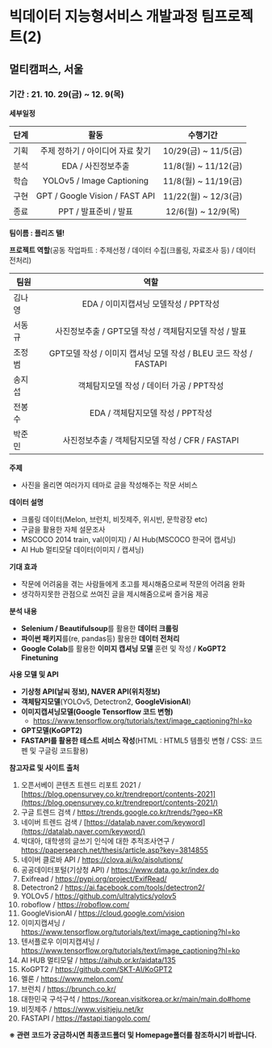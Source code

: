 # 빅데이터 지능형서비스 개발과정 팀프로젝트(2)

## 멀티캠퍼스, 서울

### 기간 : 21. 10. 29(금) ~ 12. 9(목)

**세부일정** 

| 단계 |               활동               |       수행기간       |
| :--: | :------------------------------: | :------------------: |
| 기획 | 주제 정하기 / 아이디어 자료 찾기 | 10/29(금) ~ 11/5(금) |
| 분석 |        EDA / 사진정보추출        | 11/8(월) ~ 11/12(금) |
| 학습 |    YOLOv5 / Image Captioning     | 11/8(월) ~ 11/19(금) |
| 구현 |  GPT / Google Vision / FAST API  | 11/22(월) ~ 12/3(금) |
| 종료 |      PPT / 발표준비 / 발표       | 12/6(월) ~ 12/9(목)  |

**팀이름 : 플리즈 텔!**

**프로젝트 역할**(공동 작업파트 : 주제선정 / 데이터 수집(크롤링, 자료조사 등) / 데이터 전처리)

| 팀원   |                             역할                             |
| ------ | :----------------------------------------------------------: |
| 김나영 |            EDA / 이미지캡셔닝 모델작성 / PPT작성             |
| 서동규 |    사진정보추출 / GPT모델 작성 / 객체탐지모델 작성 / 발표    |
| 조정범 | GPT모델 작성 / 이미지 캡셔닝 모델 작성 / BLEU 코드 작성 / FASTAPI |
| 송지섭 |          객체탐지모델 작성 / 데이터 가공 / PPT작성           |
| 전봉수 |              EDA / 객체탐지모델 작성 / PPT작성               |
| 박준민 |       사진정보추출 / 객체탐지모델 작성 / CFR / FASTAPI       |

**주제**

- 사진을 올리면 여러가지 테마로 글을 작성해주는 작문 서비스


 **데이터 설명**

- 크롤링 데이터(Melon, 브런치, 비짓제주, 위시빈, 문학광장 etc)
- 구글을 활용한 자체 설문조사
- MSCOCO 2014 train, val(이미지) / AI Hub(MSCOCO 한국어 캡셔닝)
- AI Hub 멀티모달 데이터(이미지 / 캡셔닝)

**기대 효과**

- 작문에 어려움을 겪는 사람들에게 초고를 제시해줌으로써 작문의 어려움 완화
- 생각하지못한 관점으로 쓰여진 글을 제시해줌으로써 즐거움 제공

**분석 내용**

- **Selenium / Beautifulsoup**를 활용한 **데이터 크롤링**
- **파이썬 패키지**를(re, pandas등) 활용한 **데이터 전처리**
- **Google Colab**를 활용한 **이미지 캡셔닝 모델** 훈련 및 작성 / **KoGPT2 Finetuning**

**사용 모델 및 API**

- **기상청 API(날씨 정보), NAVER API(위치정보)**
- **객체탐지모델**(YOLOv5, Detectron2, **GoogleVisionAI**)
- **이미지캡셔닝모델(Google Tensorflow 코드 변형)**
  - https://www.tensorflow.org/tutorials/text/image_captioning?hl=ko
- **GPT모델(KoGPT2)**
- **FASTAPI를 활용한 테스트 서비스 작성**(HTML : HTML5 템플릿 변형 / CSS: 코드펜 및 구글링 코드활용)

**참고자료 및 사이트 출처**

1. 오픈서베이 콘텐츠 트렌드 리포트 2021 / [https://blog.opensurvey.co.kr/trendreport/contents-2021](https://blog.opensurvey.co.kr/trendreport/contents-2021/)
2. 구글 트렌드 검색  / https://trends.google.co.kr/trends/?geo=KR
3. 네이버 트렌드 검색 / [https://datalab.naver.com/keyword](https://datalab.naver.com/keyword/)
4. 박대아, 대학생의 글쓰기 인식에 대한 추적조사연구 / https://papersearch.net/thesis/article.asp?key=3814855
5. 네이버 클로바 API / https://clova.ai/ko/aisolutions/
6. 공공데이터포털(기상청 API) /  https://www.data.go.kr/index.do
7. Exifread / https://pypi.org/project/ExifRead/
8. Detectron2 / https://ai.facebook.com/tools/detectron2/
9. YOLOv5 / https://github.com/ultralytics/yolov5
10. roboflow / https://roboflow.com/
11. GoogleVisionAI / https://cloud.google.com/vision
12. 이미지캡셔닝 / https://www.tensorflow.org/tutorials/text/image_captioning?hl=ko
13. 텐서플로우 이미지캡셔닝 / https://www.tensorflow.org/tutorials/text/image_captioning?hl=ko
14. AI HUB 멀티모달 / https://aihub.or.kr/aidata/135
15. KoGPT2 / https://github.com/SKT-AI/KoGPT2
16. 멜론 / https://www.melon.com/
17. 브런치 / https://brunch.co.kr/
18. 대한민국 구석구석 / https://korean.visitkorea.or.kr/main/main.do#home
19. 비짓제주 / https://www.visitjeju.net/kr
20. FASTAPI / https://fastapi.tiangolo.com/

**※ 관련 코드가 궁금하시면 최종코드폴더 및 Homepage폴더를 참조하시기 바랍니다.**





